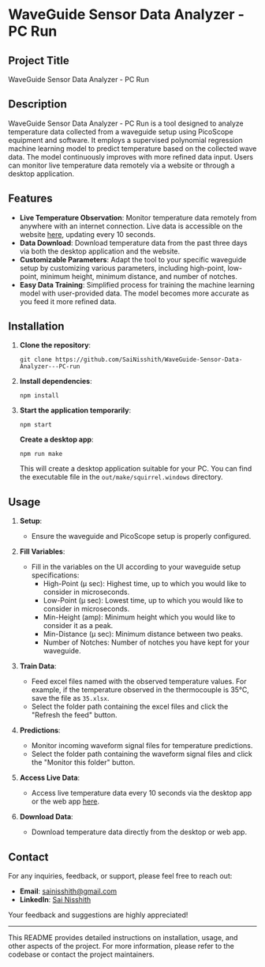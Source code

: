 # WaveGuide Sensor Data Analyzer - PC Run

## Project Title
WaveGuide Sensor Data Analyzer - PC Run

## Description
WaveGuide Sensor Data Analyzer - PC Run is a tool designed to analyze temperature data collected from a waveguide setup using PicoScope equipment and software. It employs a supervised polynomial regression machine learning model to predict temperature based on the collected wave data. The model continuously improves with more refined data input. Users can monitor live temperature data remotely via a website or through a desktop application.

## Features
- **Live Temperature Observation**: Monitor temperature data remotely from anywhere with an internet connection. Live data is accessible on the website [here](https://wda-e03r.onrender.com/), updating every 10 seconds.
- **Data Download**: Download temperature data from the past three days via both the desktop application and the website.
- **Customizable Parameters**: Adapt the tool to your specific waveguide setup by customizing various parameters, including high-point, low-point, minimum height, minimum distance, and number of notches.
- **Easy Data Training**: Simplified process for training the machine learning model with user-provided data. The model becomes more accurate as you feed it more refined data.

## Installation
1. **Clone the repository**:
    ```
    git clone https://github.com/SaiNisshith/WaveGuide-Sensor-Data-Analyzer---PC-run
    ```

2. **Install dependencies**:
    ```
    npm install
    ```

3. **Start the application temporarily**:
    ```
    npm start
    ```
   **Create a desktop app**:
    ```
    npm run make
    ```
   This will create a desktop application suitable for your PC. You can find the executable file in the `out/make/squirrel.windows` directory.

## Usage
1. **Setup**:
   - Ensure the waveguide and PicoScope setup is properly configured.

2. **Fill Variables**:
   - Fill in the variables on the UI according to your waveguide setup specifications:
     - High-Point (µ sec): Highest time, up to which you would like to consider in microseconds.
     - Low-Point (µ sec): Lowest time, up to which you would like to consider in microseconds.
     - Min-Height (amp): Minimum height which you would like to consider it as a peak.
     - Min-Distance (µ sec): Minimum distance between two peaks.
     - Number of Notches: Number of notches you have kept for your waveguide.

3. **Train Data**:
   - Feed excel files named with the observed temperature values. For example, if the temperature observed in the thermocouple is 35°C, save the file as `35.xlsx`.
   - Select the folder path containing the excel files and click the "Refresh the feed" button.

4. **Predictions**:
   - Monitor incoming waveform signal files for temperature predictions.
   - Select the folder path containing the waveform signal files and click the "Monitor this folder" button.

5. **Access Live Data**:
   - Access live temperature data every 10 seconds via the desktop app or the web app [here](https://wda-e03r.onrender.com/).

6. **Download Data**:
   - Download temperature data directly from the desktop or web app.

## Contact
For any inquiries, feedback, or support, please feel free to reach out:

- **Email**: [sainisshith@gmail.com](mailto:sainisshith@gmail.com)
- **LinkedIn**: [Sai Nisshith](https://www.linkedin.com/in/sai-nisshith-51a381237/)

Your feedback and suggestions are highly appreciated!

---

This README provides detailed instructions on installation, usage, and other aspects of the project. For more information, please refer to the codebase or contact the project maintainers.

